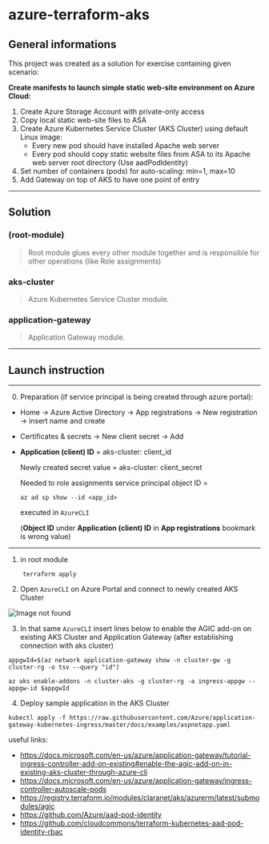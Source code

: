 # azure-terraform-aks

## General informations

This project was created as a solution for exercise containing given scenario:

**Create manifests to launch simple static web-site environment on Azure Cloud:**

1. Create Azure Storage Account with private-only access
1. Copy local static web-site files to ASA
1. Create Azure Kubernetes Service Cluster (AKS Cluster) using default Linux image:
    * Every new pod should have installed Apache web server
    * Every pod should copy static website files from ASA to
    its Apache web server root directory (Use aadPodIdentity)
1. Set number of containers (pods) for auto-scaling: min=1, max=10
1. Add Gateway on top of AKS to have one point of entry

---

## Solution

### (root-module)
> Root module glues every other module together and is responsible for other operations (like Role assignments)

### aks-cluster
> Azure Kubernetes Service Cluster module.

### application-gateway
> Application Gateway module.


---
## Launch instruction
---
0. Preparation (if service principal is being created through azure portal):
* Home -> Azure Active Directory -> App registrations -> New registration -> insert name and create
* Certificates & secrets -> New client secret -> Add
* **Application (client) ID** = aks-cluster: client_id
  
  Newly created secret value = aks-cluster: client_secret

  Needed to role assignments service principal object ID =

  ```az ad sp show --id <app_id>```
  
  executed in `AzureCLI`

  (**Object ID** under **Application (client) ID** in **App registrations** bookmark is wrong value)
---
1. in root module
```
    terraform apply
```
2. Open `AzureCLI` on Azure Portal and connect to newly created AKS Cluster

![Image not found](./readme-res/aks-connect.png "Connecting to AKS Cluster")

3. In that same `AzureCLI` insert lines below to enable the AGIC add-on on existing AKS Cluster and Application Gateway (after establishing connection with aks cluster)

```
appgwId=$(az network application-gateway show -n cluster-gw -g cluster-rg -o tsv --query "id") 

az aks enable-addons -n cluster-aks -g cluster-rg -a ingress-appgw --appgw-id $appgwId
```

4. Deploy sample application in the AKS Cluster
```
kubectl apply -f https://raw.githubusercontent.com/Azure/application-gateway-kubernetes-ingress/master/docs/examples/aspnetapp.yaml
```


useful links:

* https://docs.microsoft.com/en-us/azure/application-gateway/tutorial-ingress-controller-add-on-existing#enable-the-agic-add-on-in-existing-aks-cluster-through-azure-cli
* https://docs.microsoft.com/en-us/azure/application-gateway/ingress-controller-autoscale-pods
* https://registry.terraform.io/modules/claranet/aks/azurerm/latest/submodules/agic
* https://github.com/Azure/aad-pod-identity
* https://github.com/cloudcommons/terraform-kubernetes-aad-pod-identity-rbac
<!-- ```
helm repo add aad-pod-identity https://raw.githubusercontent.com/Azure/aad-pod-identity/master/charts
helm install aad-pod-identity aad-pod-identity/aad-pod-identity
```

```
helm repo add application-gateway-kubernetes-ingress https://appgwingress.blob.core.windows.net/ingress-azure-helm-package/
helm repo update
```

```
wget https://raw.githubusercontent.com/Azure/application-gateway-kubernetes-ingress/master/docs/examples/sample-helm-config.yaml -O helm-config.yaml

nano helm-config.yaml
```

```
helm install ingress-azure \
  -f helm-config.yaml \
  application-gateway-kubernetes-ingress/ingress-azure \
  --version 1.3.0
``` -->